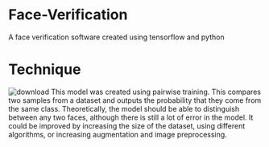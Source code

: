 # Face-Verification
A face verification software created using tensorflow and python

# Technique
![download](https://github.com/NateTheGreat7117/Face-Verification/assets/71854770/968c13d7-35bc-4548-9f08-3f8b1e0fb632)
This model was created using pairwise training. This compares two samples from a dataset and outputs the probability that they come from the same class. Theoretically, the model should be able to distinguish between any two faces, although there is still a lot of error in the model. It could be improved by increasing the size of the dataset, using different algorithms, or increasing augmentation and image preprocessing.
